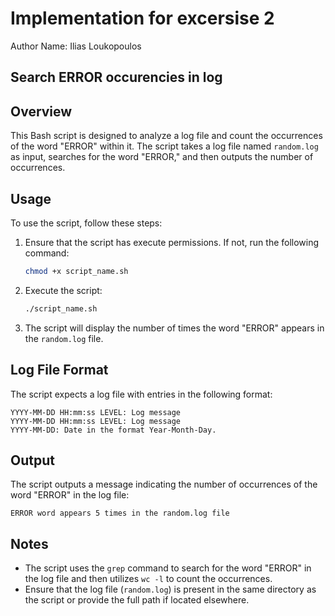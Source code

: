# Implementation for excersise 2

Author Name: Ilias Loukopoulos

## Search ERROR occurencies in log

## Overview

This Bash script is designed to analyze a log file and count the occurrences of the word "ERROR" within it. The script takes a log file named `random.log` as input, searches for the word "ERROR," and then outputs the number of occurrences.

## Usage

To use the script, follow these steps:

1. Ensure that the script has execute permissions. If not, run the following command:

    ```bash
    chmod +x script_name.sh
    ```

2. Execute the script:

    ```bash
    ./script_name.sh
    ```

3. The script will display the number of times the word "ERROR" appears in the `random.log` file.

## Log File Format

The script expects a log file with entries in the following format:

```plaintext
YYYY-MM-DD HH:mm:ss LEVEL: Log message
YYYY-MM-DD HH:mm:ss LEVEL: Log message
YYYY-MM-DD: Date in the format Year-Month-Day.
```

## Output

The script outputs a message indicating the number of occurrences of the word "ERROR" in the log file:

```plaintext
ERROR word appears 5 times in the random.log file
```

## Notes

- The script uses the `grep` command to search for the word "ERROR" in the log file and then utilizes `wc -l` to count the occurrences.
- Ensure that the log file (`random.log`) is present in the same directory as the script or provide the full path if located elsewhere.
